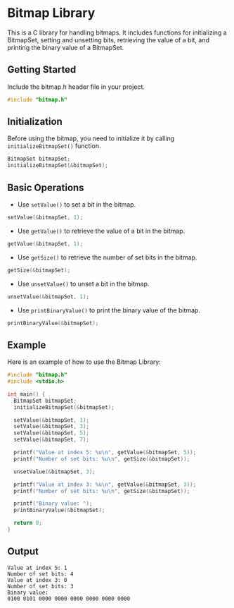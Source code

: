 # Bitmap Library
This is a C library for handling bitmaps. It includes functions for initializing a BitmapSet, setting and unsetting bits, retrieving the value of a bit, and printing the binary value of a BitmapSet.

## Getting Started
Include the bitmap.h header file in your project.

~~~C
#include "bitmap.h"
~~~

## Initialization
Before using the bitmap, you need to initialize it by calling `initializeBitmapSet()` function.

~~~C
BitmapSet bitmapSet;
initializeBitmapSet(&bitmapSet);
~~~

## Basic Operations

- Use `setValue()` to set a bit in the bitmap.

~~~C
setValue(&bitmapSet, 1);
~~~

- Use `getValue()` to retrieve the value of a bit in the bitmap.

~~~C
getValue(&bitmapSet, 1);
~~~


- Use `getSize()` to retrieve the number of set bits in the bitmap.

~~~C
getSize(&bitmapSet);
~~~


- Use `unsetValue()` to unset a bit in the bitmap.

~~~C
unsetValue(&bitmapSet, 1);
~~~


- Use `printBinaryValue()` to print the binary value of the bitmap.

~~~C
printBinaryValue(&bitmapSet);
~~~



## Example
Here is an example of how to use the Bitmap Library:

~~~c
#include "bitmap.h"
#include <stdio.h>

int main() {
  BitmapSet bitmapSet;
  initializeBitmapSet(&bitmapSet);

  setValue(&bitmapSet, 1);
  setValue(&bitmapSet, 3);
  setValue(&bitmapSet, 5);
  setValue(&bitmapSet, 7);

  printf("Value at index 5: %u\n", getValue(&bitmapSet, 5));
  printf("Number of set bits: %u\n", getSize(&bitmapSet));

  unsetValue(&bitmapSet, 3);

  printf("Value at index 3: %u\n", getValue(&bitmapSet, 3));
  printf("Number of set bits: %u\n", getSize(&bitmapSet));

  printf("Binary value: ");
  printBinaryValue(&bitmapSet);

  return 0;
}
~~~

## Output

~~~shell
Value at index 5: 1
Number of set bits: 4
Value at index 3: 0
Number of set bits: 3
Binary value: 
0100 0101 0000 0000 0000 0000 0000 0000
~~~
